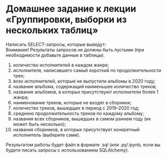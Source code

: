 # Домашнее задание к лекции «Группировки, выборки из нескольких таблиц»

Написать SELECT-запросы, которые выведут:  
Внимание! Результаты запросов не должны быть пустыми (при необходимости добавьте данные в таблицы).

1. количество исполнителей в каждом жанре;
2. исполнителя, написавшего самый короткий по продолжительности трек;
3. всех исполнителей, которые не выпустили альбомы в 2020 году;
4. название альбома, содержащий наименьшее количество треков;
5. название альбомов, в которых присутствуют исполнители более 1 жанра;
6. наименование треков, которые не входят в сборники;
7. количество треков, вышедщих в период с 2019-2020 год;
8. среднюю продолжительность треков по каждому альбому;
9. названия всех сборников, вышедших в самом раннем году (их может быть несколько);
10. названия сборников, в которых присутствует конкретный исполнитель (выберите сами).

Результатом работы будет файл в формате .sql (или .py/.ipynb, если вы будете писать запросы с использованием SQLAlchemy).
